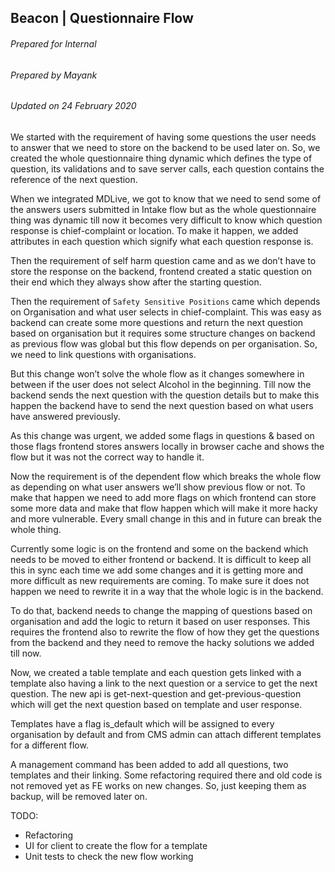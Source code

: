 ## Beacon | Questionnaire Flow
###### Prepared for Internal
###### Prepared by Mayank
###### Updated on 24 February 2020


We started with the requirement of having some questions the user needs to answer that we need to store on the backend to be used later on.
So, we created the whole questionnaire thing dynamic which defines the type of question, its validations and to save server calls, each question contains the reference of the next question.

When we integrated MDLive, we got to know that we need to send some of the answers users submitted in Intake flow but as the whole questionnaire thing was dynamic till now it becomes very difficult to know which question response is chief-complaint or location.
To make it happen, we added attributes in each question which signify what each question response is.

Then the requirement of self harm question came and as we don’t have to store the response on the backend, frontend created a static question on their end which they always show after the starting question.

Then the requirement of `Safety Sensitive Positions` came which depends on Organisation and what user selects in chief-complaint. This was easy as backend can create some more questions and return the next question based on organisation but it requires some structure changes on backend as previous flow was global but this flow depends on per organisation. So, we need to link questions with organisations.

But this change won’t solve the whole flow as it changes somewhere in between if the user does not select Alcohol in the beginning. Till now the backend sends the next question with the question details but to make this happen the backend have to send the next question based on what users have answered previously.

As this change was urgent, we added some flags in questions & based on those flags frontend stores answers locally in browser cache and shows the flow but it was not the correct way to handle it.

Now the requirement is of the dependent flow which breaks the whole flow as depending on what user answers we’ll show previous flow or not. To make that happen we need to add more flags on which frontend can store some more data and make that flow happen which will make it more hacky and more vulnerable. Every small change in this and in future can break the whole thing.

Currently some logic is on the frontend and some on the backend which needs to be moved to either frontend or backend. It is difficult to keep all this in sync each time we add some changes and it is getting more and more difficult as new requirements are coming. To make sure it does not happen we need to rewrite it in a way that the whole logic is in the backend.

To do that, backend needs to change the mapping of questions based on organisation and add the logic to return it based on user responses. This requires the frontend also to rewrite the flow of how they get the questions from the backend and they need to remove the hacky solutions we added till now.

Now, we created a table template and each question gets linked with a template also having a link to the next question or a service to get the next question. The new api is get-next-question and get-previous-question which will get the next question based on template and user response.

Templates have a flag is_default which will be assigned to every organisation by default and from CMS admin can attach different templates for a different flow.

A management command has been added to add all questions, two templates and their linking. Some refactoring required there and old code is not removed yet as FE works on new changes. So, just keeping them as backup, will be removed later on.

TODO:
- Refactoring
- UI for client to create the flow for a template
- Unit tests to check the new flow working
